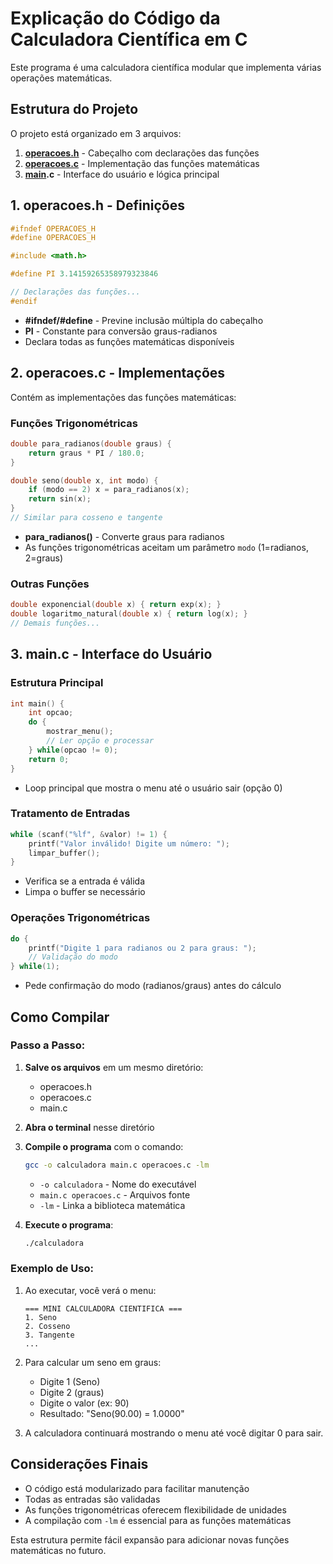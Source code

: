 # Explicação do Código da Calculadora Científica em C

Este programa é uma calculadora científica modular que implementa várias operações matemáticas.

## Estrutura do Projeto

O projeto está organizado em 3 arquivos:

1. **[operacoes.h](https://github.com/ufpi-pe/pe-2025-1/blob/main/operacoes.h)** - Cabeçalho com declarações das funções
2. **[operacoes.c](https://github.com/ufpi-pe/pe-2025-1/blob/main/operacoes.c)** - Implementação das funções matemáticas
3. **[main](https://github.com/ufpi-pe/pe-2025-1/blob/main/main.c).c** - Interface do usuário e lógica principal

## 1. operacoes.h - Definições

```c
#ifndef OPERACOES_H
#define OPERACOES_H

#include <math.h>

#define PI 3.14159265358979323846

// Declarações das funções...
#endif
```

- **#ifndef/#define** - Previne inclusão múltipla do cabeçalho
- **PI** - Constante para conversão graus-radianos
- Declara todas as funções matemáticas disponíveis

## 2. operacoes.c - Implementações

Contém as implementações das funções matemáticas:

### Funções Trigonométricas

```c
double para_radianos(double graus) {
    return graus * PI / 180.0;
}

double seno(double x, int modo) {
    if (modo == 2) x = para_radianos(x);
    return sin(x);
}
// Similar para cosseno e tangente
```

- **para_radianos()** - Converte graus para radianos
- As funções trigonométricas aceitam um parâmetro `modo` (1=radianos, 2=graus)

### Outras Funções

```c
double exponencial(double x) { return exp(x); }
double logaritmo_natural(double x) { return log(x); }
// Demais funções...
```

## 3. main.c - Interface do Usuário

### Estrutura Principal

```c
int main() {
    int opcao;
    do {
        mostrar_menu();
        // Ler opção e processar
    } while(opcao != 0);
    return 0;
}
```

- Loop principal que mostra o menu até o usuário sair (opção 0)

### Tratamento de Entradas

```c
while (scanf("%lf", &valor) != 1) {
    printf("Valor inválido! Digite um número: ");
    limpar_buffer();
}
```

- Verifica se a entrada é válida
- Limpa o buffer se necessário

### Operações Trigonométricas

```c
do {
    printf("Digite 1 para radianos ou 2 para graus: ");
    // Validação do modo
} while(1);
```

- Pede confirmação do modo (radianos/graus) antes do cálculo

## Como Compilar

### Passo a Passo:

1. **Salve os arquivos** em um mesmo diretório:
   - operacoes.h
   - operacoes.c
   - main.c

2. **Abra o terminal** nesse diretório

3. **Compile o programa** com o comando:
   ```bash
   gcc -o calculadora main.c operacoes.c -lm
   ```
   - `-o calculadora` - Nome do executável
   - `main.c operacoes.c` - Arquivos fonte
   - `-lm` - Linka a biblioteca matemática

4. **Execute o programa**:
   ```bash
   ./calculadora
   ```

### Exemplo de Uso:

1. Ao executar, você verá o menu:
   ```
   === MINI CALCULADORA CIENTIFICA ===
   1. Seno
   2. Cosseno
   3. Tangente
   ...
   ```

2. Para calcular um seno em graus:
   - Digite 1 (Seno)
   - Digite 2 (graus)
   - Digite o valor (ex: 90)
   - Resultado: "Seno(90.00) = 1.0000"

3. A calculadora continuará mostrando o menu até você digitar 0 para sair.

## Considerações Finais

- O código está modularizado para facilitar manutenção
- Todas as entradas são validadas
- As funções trigonométricas oferecem flexibilidade de unidades
- A compilação com `-lm` é essencial para as funções matemáticas

Esta estrutura permite fácil expansão para adicionar novas funções matemáticas no futuro.
